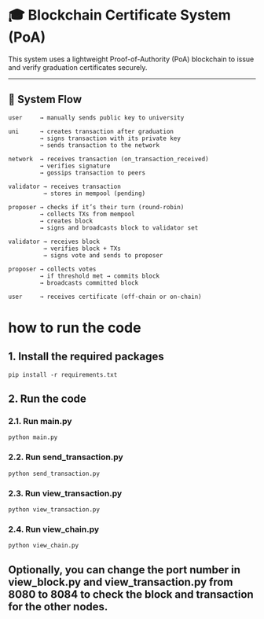 # 🎓 Blockchain Certificate System (PoA)

This system uses a lightweight Proof-of-Authority (PoA) blockchain to issue and verify graduation certificates securely.

---

## 🔄 System Flow
```
user     → manually sends public key to university

uni      → creates transaction after graduation
         → signs transaction with its private key
         → sends transaction to the network

network  → receives transaction (on_transaction_received)
         → verifies signature
         → gossips transaction to peers

validator → receives transaction
          → stores in mempool (pending)

proposer → checks if it’s their turn (round-robin)
         → collects TXs from mempool
         → creates block
         → signs and broadcasts block to validator set

validator → receives block
          → verifies block + TXs
          → signs vote and sends to proposer

proposer → collects votes
         → if threshold met → commits block
         → broadcasts committed block

user     → receives certificate (off-chain or on-chain)
```


# how to run the code

## 1. Install the required packages
```
pip install -r requirements.txt
```
## 2. Run the code

### 2.1. Run main.py
```
python main.py
```
### 2.2. Run send_transaction.py
```
python send_transaction.py
```
### 2.3. Run view_transaction.py
```
python view_transaction.py
```
### 2.4. Run view_chain.py
```
python view_chain.py
```

## Optionally, you can change the port number in view_block.py and view_transaction.py from 8080 to 8084 to check the block and transaction for the other nodes.
